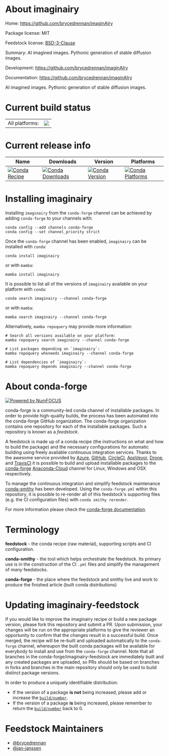 About imaginairy
================

Home: https://github.com/brycedrennan/imaginAIry

Package license: MIT

Feedstock license: [BSD-3-Clause](https://github.com/conda-forge/imaginairy-feedstock/blob/main/LICENSE.txt)

Summary: AI imagined images. Pythonic generation of stable diffusion images.

Development: https://github.com/brycedrennan/imaginAIry

Documentation: https://github.com/brycedrennan/imaginAIry

AI imagined images. Pythonic generation of stable diffusion images.


Current build status
====================


<table><tr><td>All platforms:</td>
    <td>
      <a href="https://dev.azure.com/conda-forge/feedstock-builds/_build/latest?definitionId=18550&branchName=main">
        <img src="https://dev.azure.com/conda-forge/feedstock-builds/_apis/build/status/imaginairy-feedstock?branchName=main">
      </a>
    </td>
  </tr>
</table>

Current release info
====================

| Name | Downloads | Version | Platforms |
| --- | --- | --- | --- |
| [![Conda Recipe](https://img.shields.io/badge/recipe-imaginairy-green.svg)](https://anaconda.org/conda-forge/imaginairy) | [![Conda Downloads](https://img.shields.io/conda/dn/conda-forge/imaginairy.svg)](https://anaconda.org/conda-forge/imaginairy) | [![Conda Version](https://img.shields.io/conda/vn/conda-forge/imaginairy.svg)](https://anaconda.org/conda-forge/imaginairy) | [![Conda Platforms](https://img.shields.io/conda/pn/conda-forge/imaginairy.svg)](https://anaconda.org/conda-forge/imaginairy) |

Installing imaginairy
=====================

Installing `imaginairy` from the `conda-forge` channel can be achieved by adding `conda-forge` to your channels with:

```
conda config --add channels conda-forge
conda config --set channel_priority strict
```

Once the `conda-forge` channel has been enabled, `imaginairy` can be installed with `conda`:

```
conda install imaginairy
```

or with `mamba`:

```
mamba install imaginairy
```

It is possible to list all of the versions of `imaginairy` available on your platform with `conda`:

```
conda search imaginairy --channel conda-forge
```

or with `mamba`:

```
mamba search imaginairy --channel conda-forge
```

Alternatively, `mamba repoquery` may provide more information:

```
# Search all versions available on your platform:
mamba repoquery search imaginairy --channel conda-forge

# List packages depending on `imaginairy`:
mamba repoquery whoneeds imaginairy --channel conda-forge

# List dependencies of `imaginairy`:
mamba repoquery depends imaginairy --channel conda-forge
```


About conda-forge
=================

[![Powered by
NumFOCUS](https://img.shields.io/badge/powered%20by-NumFOCUS-orange.svg?style=flat&colorA=E1523D&colorB=007D8A)](https://numfocus.org)

conda-forge is a community-led conda channel of installable packages.
In order to provide high-quality builds, the process has been automated into the
conda-forge GitHub organization. The conda-forge organization contains one repository
for each of the installable packages. Such a repository is known as a *feedstock*.

A feedstock is made up of a conda recipe (the instructions on what and how to build
the package) and the necessary configurations for automatic building using freely
available continuous integration services. Thanks to the awesome service provided by
[Azure](https://azure.microsoft.com/en-us/services/devops/), [GitHub](https://github.com/),
[CircleCI](https://circleci.com/), [AppVeyor](https://www.appveyor.com/),
[Drone](https://cloud.drone.io/welcome), and [TravisCI](https://travis-ci.com/)
it is possible to build and upload installable packages to the
[conda-forge](https://anaconda.org/conda-forge) [Anaconda-Cloud](https://anaconda.org/)
channel for Linux, Windows and OSX respectively.

To manage the continuous integration and simplify feedstock maintenance
[conda-smithy](https://github.com/conda-forge/conda-smithy) has been developed.
Using the ``conda-forge.yml`` within this repository, it is possible to re-render all of
this feedstock's supporting files (e.g. the CI configuration files) with ``conda smithy rerender``.

For more information please check the [conda-forge documentation](https://conda-forge.org/docs/).

Terminology
===========

**feedstock** - the conda recipe (raw material), supporting scripts and CI configuration.

**conda-smithy** - the tool which helps orchestrate the feedstock.
                   Its primary use is in the construction of the CI ``.yml`` files
                   and simplify the management of *many* feedstocks.

**conda-forge** - the place where the feedstock and smithy live and work to
                  produce the finished article (built conda distributions)


Updating imaginairy-feedstock
=============================

If you would like to improve the imaginairy recipe or build a new
package version, please fork this repository and submit a PR. Upon submission,
your changes will be run on the appropriate platforms to give the reviewer an
opportunity to confirm that the changes result in a successful build. Once
merged, the recipe will be re-built and uploaded automatically to the
`conda-forge` channel, whereupon the built conda packages will be available for
everybody to install and use from the `conda-forge` channel.
Note that all branches in the conda-forge/imaginairy-feedstock are
immediately built and any created packages are uploaded, so PRs should be based
on branches in forks and branches in the main repository should only be used to
build distinct package versions.

In order to produce a uniquely identifiable distribution:
 * If the version of a package **is not** being increased, please add or increase
   the [``build/number``](https://docs.conda.io/projects/conda-build/en/latest/resources/define-metadata.html#build-number-and-string).
 * If the version of a package **is** being increased, please remember to return
   the [``build/number``](https://docs.conda.io/projects/conda-build/en/latest/resources/define-metadata.html#build-number-and-string)
   back to 0.

Feedstock Maintainers
=====================

* [@brycedrennan](https://github.com/brycedrennan/)
* [@jan-janssen](https://github.com/jan-janssen/)

